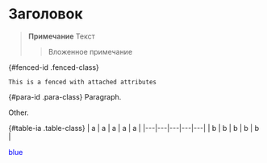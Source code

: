 # Заголовок

> **Примечание**
> Текст
> > Вложенное примечание

{#fenced-id .fenced-class}
```
This is a fenced with attached attributes
``` 

{#para-id .para-class}
Paragraph.

Other.

{#table-ia .table-class}
| a  | a  | a  | a  |  a |
|---|---|---|---|---|
| b  | b  | b  | b  | b  |

<span style="color:blue">blue</span>
